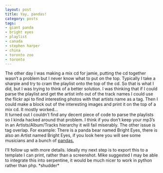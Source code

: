 ```yaml
---
layout: post
title: Yay, pandas!
category: posts
tags:
- giant panda
- bright eyes
- playlist
- canada
- stephen harper
- china
- toronto zoo
- toronto
---
```

The other day I was making a mix cd for jamie, putting the cd together wasn&#8217;t a problem but I never know what to put on the top. Typically I take a sharpie and try to cram the playlist onto the top of the cd. So that is what I did, but I was trying to think of a better solution. I was thinking that if I could parse the playlist and get the artist info out of the track names I could use the flickr api to find interesting photos with that artists name as a tag. Then I could make a block out of the interesting images and print it on the top of a mix cd. It mostly worked&#8230;<br />
It turned out I couldn&#8217;t find any decent piece of code to parse the playlists so I kinda hacked around that problem. I think if you don&#8217;t keep your mp3&#8217;s in an Artists/Album/Tracks hierarchy it  will fail miserably. The other issue is tag overlap. For example: There is a panda bear named Bright Eyes, there is also an Artist named Bright Eyes, if you look here you will see some musicians and a bunch of <a href="http://web.archive.org/web/20061205023208/http://unsure.org/devel/related.php" >pandas.</a></p>
<p>I&#8217;ll follow up with more details. Ideally my next step is to export this to a template I can print, rather than a screenshot. Mike suggested I may be able to integrate this into serpentine, it would be much nicer to work in python rather than php. *shudder*
